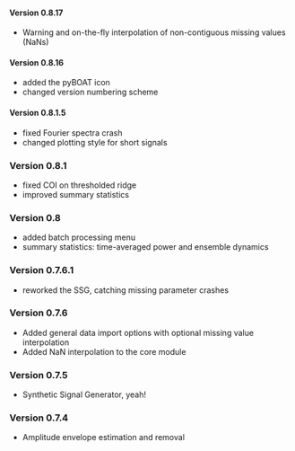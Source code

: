 
#### Version 0.8.17

- Warning and on-the-fly interpolation of non-contiguous missing values (NaNs)

#### Version 0.8.16

- added the pyBOAT icon
- changed version numbering scheme

#### Version 0.8.1.5

- fixed Fourier spectra crash
- changed plotting style for short signals

### Version 0.8.1

- fixed COI on thresholded ridge
- improved summary statistics

### Version 0.8

- added batch processing menu
- summary statistics: time-averaged power and ensemble dynamics

### Version 0.7.6.1

- reworked the SSG, catching missing parameter crashes

### Version 0.7.6

- Added general data import options with optional missing value interpolation
- Added NaN interpolation to the core module

### Version 0.7.5

- Synthetic Signal Generator, yeah!

### Version 0.7.4

- Amplitude envelope estimation and removal

	

